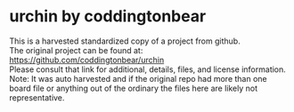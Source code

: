 
# urchin by coddingtonbear  
This is a harvested standardized copy of a project from github.  
The original project can be found at:  
https://github.com/coddingtonbear/urchin  
Please consult that link for additional, details, files, and license information.  
Note: It was auto harvested and if the original repo had more than one board file or anything out of the ordinary the files here are likely not representative.  
    